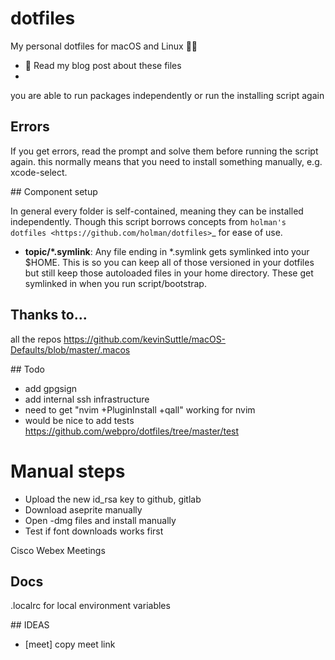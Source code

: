 # dotfiles

My personal dotfiles for macOS and Linux 👨‍💻

- 📖 Read my blog post about these files
-

you are able to run packages independently or run the installing script again

## Errors

If you get errors, read the prompt and solve them before running the script again.
this normally means that you need to install something manually, e.g. xcode-select.

## Component setup

In general every folder is self-contained, meaning they can be installed independently. Though this script borrows concepts from `holman's dotfiles <https://github.com/holman/dotfiles>`\_ for ease of use.

- **topic/\*.symlink**: Any file ending in \*.symlink gets symlinked into your \$HOME. This is so you can keep all of those versioned in your dotfiles but still keep those autoloaded files in your home directory. These get symlinked in when you run script/bootstrap.

## Thanks to...

all the repos
https://github.com/kevinSuttle/macOS-Defaults/blob/master/.macos

## Todo

- add gpgsign
- add internal ssh infrastructure
- need to get "nvim +PluginInstall +qall" working for nvim
- would be nice to add tests https://github.com/webpro/dotfiles/tree/master/test

# Manual steps

- Upload the new id_rsa key to github, gitlab
- Download aseprite manually
- Open -dmg files and install manually
- Test if font downloads works first

Cisco Webex Meetings

## Docs

.localrc for local environment variables

## IDEAS

- [meet] copy meet link
